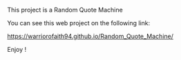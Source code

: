 This project is a Random Quote Machine

You can see this web project on the following link:

https://warriorofaith94.github.io/Random_Quote_Machine/

Enjoy !
